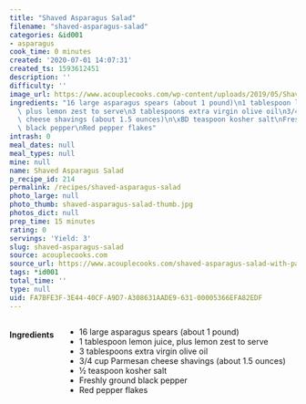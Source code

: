 ```yaml
---
title: "Shaved Asparagus Salad"
filename: "shaved-asparagus-salad"
categories: &id001
- asparagus
cook_time: 0 minutes
created: '2020-07-01 14:07:31'
created_ts: 1593612451
description: ''
difficulty: ''
image_url: https://www.acouplecooks.com/wp-content/uploads/2019/05/Shaved-Asparagus-Salad-003-735x919.jpg
ingredients: "16 large asparagus spears (about 1 pound)\n1 tablespoon lemon juice,\
  \ plus lemon zest to serve\n3 tablespoons extra virgin olive oil\n3/4 cup Parmesan\
  \ cheese shavings (about 1.5 ounces)\n\xBD teaspoon kosher salt\nFreshly ground\
  \ black pepper\nRed pepper flakes"
intrash: 0
meal_dates: null
meal_types: null
mine: null
name: Shaved Asparagus Salad
p_recipe_id: 214
permalink: /recipes/shaved-asparagus-salad
photo_large: null
photo_thumb: shaved-asparagus-salad-thumb.jpg
photos_dict: null
prep_time: 15 minutes
rating: 0
servings: 'Yield: 3'
slug: shaved-asparagus-salad
source: acouplecooks.com
source_url: https://www.acouplecooks.com/shaved-asparagus-salad-with-parmesan/
tags: *id001
total_time: ''
type: null
uid: FA7BFE3F-3E44-40CF-A9D7-A308631AADE9-631-00005366EFA82EDF
---
```

<div class="large-8 medium-7 columns" id="writeup">	</div><!-- #writeup -->
</div><!-- #row-one -->
<div class="row" id="row-two">	<div class="medium-4 small-5 columns" id="ingredients"><h4>Ingredients</h4><div class="box box-ingredients content"><ul>
<li>16 large asparagus spears (about 1 pound)</li>
<li>1 tablespoon lemon juice, plus lemon zest to serve</li>
<li>3 tablespoons extra virgin olive oil</li>
<li>3/4 cup Parmesan cheese shavings (about 1.5 ounces)</li>
<li>½ teaspoon kosher salt</li>
<li>Freshly ground black pepper</li>
<li>Red pepper flakes</li>
</ul>
</div>	</div>	<div class="medium-6 small-7 columns" id="directions">	</div>